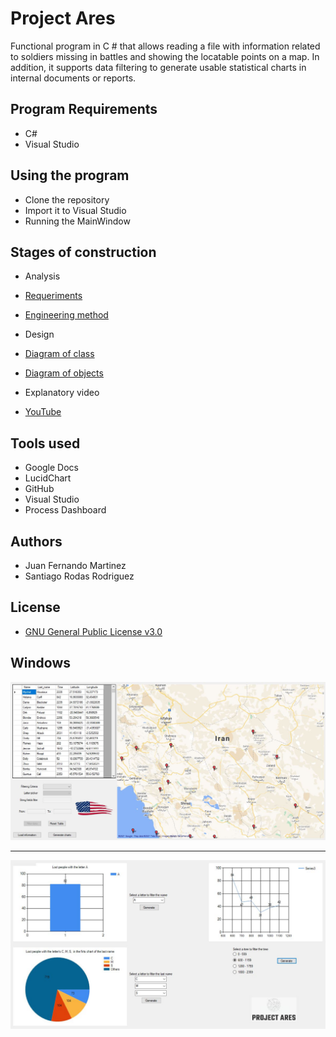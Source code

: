 # Project Ares
Functional program in C # that allows reading a file with information related to soldiers missing in battles and showing the locatable points on a map. In addition, it supports data filtering to generate usable statistical charts in internal documents or reports.

## Program Requirements
* C#
* Visual Studio

## Using the program
* Clone the repository
* Import it to Visual Studio
* Running the MainWindow

## Stages of construction
* Analysis
* [Requeriments](https://github.com/JuanF2019/project-ares/blob/main/project-ares/docs/Analisis.pdf)
* [Engineering method](https://github.com/JuanF2019/project-ares/blob/main/project-ares/docs/Metodo%20de%20la%20ingenieria.pdf)

* Design
* [Diagram of class](https://github.com/JuanF2019/project-ares/blob/main/project-ares/docs/Diagrama%20de%20clases.pdf)
* [Diagram of objects](https://github.com/JuanF2019/project-ares/blob/main/project-ares/docs/Diagrama%20de%20objetos.pdf)

* Explanatory video
* [YouTube](https://youtu.be/CBwMIeW_Yek)

## Tools used
* Google Docs
* LucidChart
* GitHub
* Visual Studio
* Process Dashboard

## Authors
* Juan Fernando Martinez
* Santiago Rodas Rodriguez

## License
* [GNU General Public License v3.0](https://github.com/JuanF2019/project-ares/blob/main/LICENSE)

## Windows

![](https://github.com/JuanF2019/project-ares/blob/main/project-ares/images/Screen1.JPG)

------------------------------------------------------------------------------------------------------------------

![](https://github.com/JuanF2019/project-ares/blob/main/project-ares/images/Screen2.JPG)

